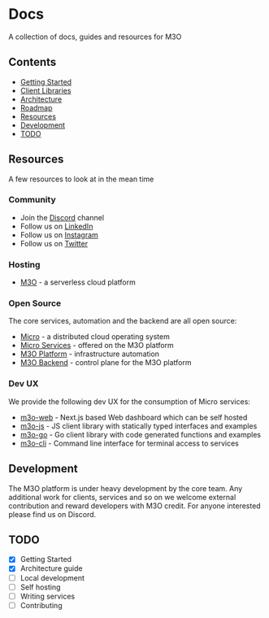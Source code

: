 # Docs

A collection of docs, guides and resources for M3O

## Contents

- [Getting Started](getting-started.md)
- [Client Libraries](client-libraries.md)
- [Architecture](architecture.md)
- [Roadmap](roadmap.md)
- [Resources](#resources)
- [Development](#development)
- [TODO](#todo)

## Resources

A few resources to look at in the mean time

### Community

- Join the [Discord](https://discord.gg/TBR9bRjd6Z) channel
- Follow us on [LinkedIn](https://www.linkedin.com/company/micro-services-inc/)
- Follow us on [Instagram](https://instagram.com/m3oservices)
- Follow us on [Twitter](https://twitter.com/m3oservices)

### Hosting

- [M3O](https://m3o.com) - a serverless cloud platform

### Open Source

The core services, automation and the backend are all open source:

- [Micro](https://micro.dev) - a distributed cloud operating system
- [Micro Services](https://github.com/micro/services) - offered on the M3O platform
- [M3O Platform](https://github.com/m3o/platform) - infrastructure automation
- [M3O Backend](https://github.com/m3o/backend) - control plane for the M3O platform

### Dev UX

We provide the following dev UX for the consumption of Micro services:

- [m3o-web](https://github.com/m3o/m3o-web) - Next.js based Web dashboard which can be self hosted
- [m3o-js](https://github.com/m3o/m3o-js) - JS client library with statically typed interfaces and examples
- [m3o-go](https://github.com/m3o/m3o-go) - Go client library with code generated functions and examples
- [m3o-cli](https://github.com/m3o/m3o-cli) - Command line interface for terminal access to services

## Development

The M3O platform is under heavy development by the core team. Any additional work for clients, services and so on we welcome 
external contribution and reward developers with M3O credit. For anyone interested please find us on Discord.

## TODO

- [x] Getting Started
- [x] Architecture guide
- [ ] Local development
- [ ] Self hosting 
- [ ] Writing services
- [ ] Contributing
